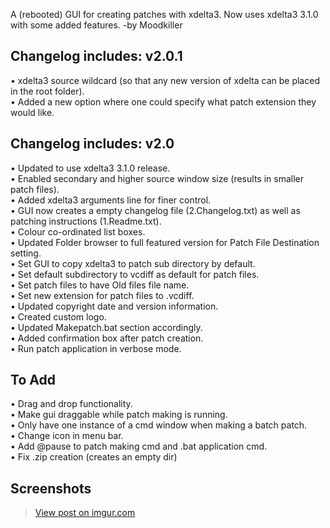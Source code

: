 A (rebooted) GUI for creating patches with xdelta3. Now uses xdelta3 3.1.0 with some added features.
-by Moodkiller

Changelog includes:
v2.0.1
--------
• xdelta3 source wildcard (so that any new version of xdelta can be placed in the root folder).  
• Added a new option where one could specify what patch extension they would like.


Changelog includes:
v2.0
--------
• Updated to use xdelta3 3.1.0 release.  
• Enabled secondary and higher source window size (results in smaller patch files).  
• Added xdelta3 arguments line for finer control.  
• GUI now creates a empty changelog file (2.Changelog.txt) as well as patching instructions (1.Readme.txt).  
• Colour co-ordinated list boxes.  
• Updated Folder browser to full featured version for Patch File Destination setting.  
• Set GUI to copy xdelta3 to patch sub directory by default.  
• Set default subdirectory to vcdiff as default for patch files.  
• Set patch files to have Old files file name.  
• Set new extension for patch files to .vcdiff.  
• Updated copyright date and version information.  
• Created custom logo.  
• Updated Makepatch.bat section accordingly.  
• Added confirmation box after patch creation.  
• Run patch application in verbose mode.  


To Add
---------
• Drag and drop functionality.  
• Make gui draggable while patch making is running.  
• Only have one instance of a cmd window when making a batch patch.  
• Change icon in menu bar.   
• Add @pause to patch making cmd and .bat application cmd.  
• Fix .zip creation (creates an empty dir)  

Screenshots
-----------
<blockquote class="imgur-embed-pub" lang="en" data-id="txX4eAk"><a href="//imgur.com/a/bhJRV">View post on imgur.com</a></blockquote><script async src="//s.imgur.com/min/embed.js" charset="utf-8"></script>
